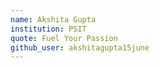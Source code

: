 ```yaml
---
name: Akshita Gupta
institution: PSIT
quote: Fuel Your Passion
github_user: akshitagupta15june
---
```

